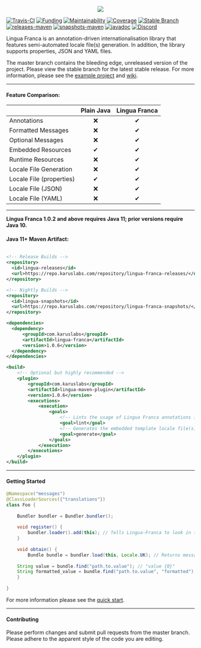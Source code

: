 <p align = "center">
  <img src = "https://i.imgur.com/GQoZzTm.png">
</p>

[![Travis-CI](https://img.shields.io/travis/pante/lingua-franca/master?logo=travis)](https://travis-ci.org/Pante/Lingua-Franca)
[![Funding](https://img.shields.io/badge/%F0%9F%A4%8D%20-sponsorship-ff69b4?style=flat-square)](https://github.com/sponsors/Pante)
[![Maintainability](https://api.codeclimate.com/v1/badges/3151e7bc7078007cad19/maintainability)](https://codeclimate.com/github/Pante/Lingua-Franca/maintainability)
[![Coverage](https://codecov.io/gh/Pante/Lingua-Franca/branch/master/graph/badge.svg)](https://codecov.io/gh/Pante/Lingua-Franca)
[![Stable Branch](https://img.shields.io/badge/stable-branch-blue.svg)](https://github.com/Pante/Lingua-Franca/tree/stable)
[![releases-maven](https://img.shields.io/maven-metadata/v/https/repo.karuslabs.com/repository/lingua-franca-releases/com/karuslabs/lingua-franca/maven-metadata.xml.svg)](https://repo.karuslabs.com/service/rest/repository/browse/lingua-franca-releases/)
[![snapshots-maven](https://img.shields.io/maven-metadata/v/https/repo.karuslabs.com/repository/lingua-franca-nightly/com/karuslabs/lingua-franca/maven-metadata.xml.svg)](https://repo.karuslabs.com/service/rest/repository/browse/lingua-franca-nightly/)
[![javadoc](https://img.shields.io/badge/javadoc-1.0.6-brightgreen.svg)](https://repo.karuslabs.com/repository/lingua-franca-project/1.0.6/lingua-franca/apidocs/overview-summary.html)
[![Discord](https://img.shields.io/discord/140273735772012544.svg?logo=discord)](https://discord.gg/uE4C9NQ)

Lingua Franca is an annotation-driven internationalisation library that features semi-automated locale file(s) generation. In addition, the library supports properties, JSON and YAML files.

The master branch contains the bleeding edge, unreleased version of the project. Please view the stable branch for the latest stable release. For more information, please see the [example project](https://github.com/Pante/Lingua-Franca/tree/stable/lingua-example/) and [wiki](https://github.com/Pante/Lingua-Franca/wiki/).

***

#### Feature Comparison:

|                          | Plain Java | Lingua Franca |
|--------------------------|:----------:|:-------------:|
| Annotations              |      ❌     |       ✔       |
| Formatted Messages       |      ❌     |       ✔       |
| Optional Messages        |      ❌     |       ✔       |
| Embedded Resources       |      ✔     |       ✔       |
| Runtime Resources        |      ❌     |       ✔       |
| Locale File Generation   |      ❌     |       ✔       |
| Locale File (properties) |      ✔     |       ✔       |
| Locale File (JSON)       |      ❌     |       ✔       |
| Locale File (YAML)       |      ❌     |       ✔       |

***

**Lingua Franca 1.0.2 and above requires Java 11; prior versions require Java 10.** 

#### Java 11+ Maven Artifact:
```XML

<!-- Release Builds -->
<repository>
  <id>lingua-releases</id>
  <url>https://repo.karuslabs.com/repository/lingua-franca-releases/</url>
</repository>

<!-- Nightly Builds -->
<repository>
  <id>lingua-snapshots</id>
  <url>https://repo.karuslabs.com/repository/lingua-franca-snapshots/</url>
</repository>

<dependencies>
  <dependency>
      <groupId>com.karuslabs</groupId>
      <artifactId>lingua-franca</artifactId>
      <version>1.0.6</version>
  </dependency>
</dependencies>

<build>
    <!-- Optional but highly recommended -->
    <plugin>
        <groupId>com.karuslabs</groupId>
        <artifactId>lingua-maven-plugin</artifactId>
        <version>1.0.6</version>
        <executions>
            <execution>
                <goals>
                    <!-- Lints the usage of Lingua Franca annotations in the project -->
                    <goal>lint</goal>
                    <!-- Generates the embedded template locale file(s) at compilation -->
                    <goal>generate</goal>
                </goals>
            </execution>
        </executions>
    </plugin>
</build>
```
***

#### Getting Started

```JAVA
@Namespace("messages")
@ClassLoaderSources({"translations"})
class Foo {
    
    Bundler bundler = Bundler.bundler();
	
    void register() {
        bundler.loader().add(this); // Tells Lingua-Franca to look in the src/main/resources/translations folder
    }
	
    void obtain() {
        Bundle bundle = bundler.load(this, Locale.UK); // Returns messages_en.yml in the src/main/resources/translations folder
		
	String value = bundle.find("path.to.value"); // "value {0}"
	String formatted_value = bundle.find("path.to.value", "formatted"); // "value formatted"
    }
    
}
```

For more information please see the [quick start](https://github.com/Pante/Lingua-Franca/wiki/quick-start).
***

#### Contributing
Please perform changes and submit pull requests from the master branch. Please adhere to the apparent style of the code you are editing.
